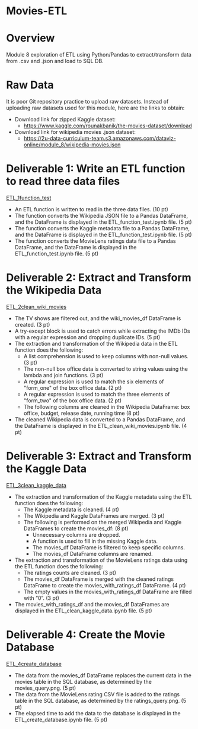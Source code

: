 # Movies-ETL

# Overview
Module 8 exploration of ETL using Python/Pandas to extract/transform data from .csv and .json and load to SQL DB.


# Raw Data
It is poor Git repository practice to upload raw datasets.  Instead of uploading raw datasets used for this module, here are the links to obtain:
- Download link for zipped Kaggle dataset:  
  - https://www.kaggle.com/rounakbanik/the-movies-dataset/download
- Download link for wikipedia movies .json dataset:  
  - https://2u-data-curriculum-team.s3.amazonaws.com/dataviz-online/module_8/wikipedia-movies.json
  
# Deliverable 1:  Write an ETL function to read three data files

[ETL_1function_test](/ETL_1function_test.ipynb)
- An ETL function is written to read in the three data files. (10 pt)
- The function converts the Wikipedia JSON file to a Pandas DataFrame, and the DataFrame is displayed in the ETL_function_test.ipynb file. (5 pt)
- The function converts the Kaggle metadata file to a Pandas DataFrame, and the DataFrame is displayed in the ETL_function_test.ipynb file. (5 pt)
- The function converts the MovieLens ratings data file to a Pandas DataFrame, and the DataFrame is displayed in the ETL_function_test.ipynb file. (5 pt)

# Deliverable 2: Extract and Transform the Wikipedia Data

[ETL_2clean_wiki_movies](/ETL_2clean_wiki_movies.ipynb)
- The TV shows are filtered out, and the wiki_movies_df DataFrame is created. (3 pt)
- A try-except block is used to catch errors while extracting the IMDb IDs with a regular expression and dropping duplicate IDs. (5 pt)
- The extraction and transformation of the Wikipedia data in the ETL function does the following:
  - A list comprehension is used to keep columns with non-null values. (3 pt)
  - The non-null box office data is converted to string values using the lambda and join functions. (3 pt)
  - A regular expression is used to match the six elements of "form_one" of the box office data. (2 pt)
  - A regular expression is used to match the three elements of "form_two" of the box office data. (2 pt)
  - The following columns are cleaned in the Wikipedia DataFrame: box office, budget, release date, running time (8 pt)
- The cleaned Wikipedia data is converted to a Pandas DataFrame, and the DataFrame is displayed in the ETL_clean_wiki_movies.ipynb file. (4 pt)

# Deliverable 3: Extract and Transform the Kaggle Data

[ETL_3clean_kaggle_data](/ETL_3clean_kaggle_data.ipynb)
- The extraction and transformation of the Kaggle metadata using the ETL function does the following:
  - The Kaggle metadata is cleaned. (4 pt)
  - The Wikipedia and Kaggle DataFrames are merged. (3 pt)
  - The following is performed on the merged Wikipedia and Kaggle DataFrames to create the movies_df: (8 pt)
    - Unnecessary columns are dropped.
    - A function is used to fill in the missing Kaggle data.
    - The movies_df DataFrame is filtered to keep specific columns.
    - The movies_df DataFrame columns are renamed.
- The extraction and transformation of the MovieLens ratings data using the ETL function does the following:
  - The ratings counts are cleaned. (3 pt)
  - The movies_df DataFrame is merged with the cleaned ratings DataFrame to create the movies_with_ratings_df DataFrame. (4 pt)
  - The empty values in the movies_with_ratings_df DataFrame are filled with “0”. (3 pt)
- The movies_with_ratings_df and the movies_df DataFrames are displayed in the ETL_clean_kaggle_data.ipynb file. (5 pt)

# Deliverable 4: Create the Movie Database

[ETL_4create_database](/ETL_4create_database.ipynb)
- The data from the movies_df DataFrame replaces the current data in the movies table in the SQL database, as determined by the movies_query.png. (5 pt)
- The data from the MovieLens rating CSV file is added to the ratings table in the SQL database, as determined by the ratings_query.png. (5 pt)
- The elapsed time to add the data to the database is displayed in the ETL_create_database.ipynb file. (5 pt)

